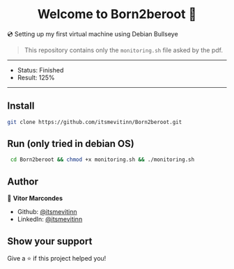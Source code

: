 <h1 align="center">Welcome to Born2beroot 👋</h1>
<p>💿 Setting up my first virtual machine using Debian Bullseye </p>

> This repository contains only the `monitoring.sh` file asked by the pdf.

---

- Status: Finished
- Result: 125%

---

## Install

```sh
git clone https://github.com/itsmevitinn/Born2beroot.git
```

## Run (only tried in debian OS)

```sh
 cd Born2beroot && chmod +x monitoring.sh && ./monitoring.sh
```

## Author

👤 **Vitor Marcondes**

- Github: [@itsmevitinn](https://github.com/itsmevitinn)
- LinkedIn: [@itsmevitinn](https://linkedin.com/in/itsmevitinn)

## Show your support

Give a ⭐️ if this project helped you!
